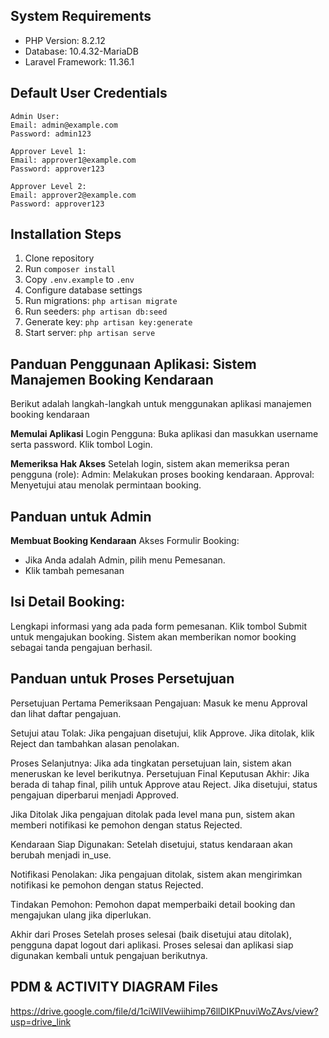 ## System Requirements

- PHP Version: 8.2.12
- Database: 10.4.32-MariaDB
- Laravel Framework: 11.36.1

## Default User Credentials
```
Admin User:
Email: admin@example.com
Password: admin123

Approver Level 1:
Email: approver1@example.com
Password: approver123

Approver Level 2:
Email: approver2@example.com
Password: approver123
```

## Installation Steps

1. Clone repository
2. Run `composer install`
3. Copy `.env.example` to `.env`
4. Configure database settings
5. Run migrations: `php artisan migrate`
6. Run seeders: `php artisan db:seed`
7. Generate key: `php artisan key:generate`
8. Start server: `php artisan serve`


## Panduan Penggunaan Aplikasi: Sistem Manajemen Booking Kendaraan
Berikut adalah langkah-langkah untuk menggunakan aplikasi manajemen booking kendaraan

**Memulai Aplikasi**
Login Pengguna:
Buka aplikasi dan masukkan username serta password.
Klik tombol Login.

**Memeriksa Hak Akses**
Setelah login, sistem akan memeriksa peran pengguna (role):
Admin: Melakukan proses booking kendaraan.
Approval: Menyetujui atau menolak permintaan booking.

## Panduan untuk Admin
**Membuat Booking Kendaraan**
Akses Formulir Booking:
- Jika Anda adalah Admin, pilih menu Pemesanan.
- Klik tambah pemesanan

## Isi Detail Booking:
Lengkapi informasi yang ada pada form pemesanan.
Klik tombol Submit untuk mengajukan booking.
Sistem akan memberikan nomor booking sebagai tanda pengajuan berhasil.

## Panduan untuk Proses Persetujuan
Persetujuan Pertama
Pemeriksaan Pengajuan:
Masuk ke menu Approval dan lihat daftar pengajuan.

Setujui atau Tolak:
Jika pengajuan disetujui, klik Approve.
Jika ditolak, klik Reject dan tambahkan alasan penolakan.

Proses Selanjutnya:
Jika ada tingkatan persetujuan lain, sistem akan meneruskan ke level berikutnya.
Persetujuan Final
Keputusan Akhir:
Jika berada di tahap final, pilih untuk Approve atau Reject.
Jika disetujui, status pengajuan diperbarui menjadi Approved.

Jika Ditolak
Jika pengajuan ditolak pada level mana pun, sistem akan memberi notifikasi ke pemohon dengan status Rejected.

Kendaraan Siap Digunakan:
Setelah disetujui, status kendaraan akan berubah menjadi in_use.

Notifikasi Penolakan:
Jika pengajuan ditolak, sistem akan mengirimkan notifikasi ke pemohon dengan status Rejected.

Tindakan Pemohon:
Pemohon dapat memperbaiki detail booking dan mengajukan ulang jika diperlukan.

Akhir dari Proses
Setelah proses selesai (baik disetujui atau ditolak), pengguna dapat logout dari aplikasi.
Proses selesai dan aplikasi siap digunakan kembali untuk pengajuan berikutnya.

## PDM & ACTIVITY DIAGRAM Files
https://drive.google.com/file/d/1ciWlIVewiihimp76llDIKPnuviWoZAvs/view?usp=drive_link
